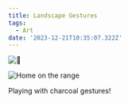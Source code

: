 ```yaml
---
title: Landscape Gestures
tags:
  - Art
date: '2023-12-21T10:35:07.322Z'
---
```


![🏡](http://res.cloudinary.com/cpadilla/image/upload/v1703181077/chrisdpadilla/blog/art/eyzlduzr4eh6liviaxrh.png)

![Home on the range](http://res.cloudinary.com/cpadilla/image/upload/v1703180997/chrisdpadilla/blog/art/kiz6v2rifpywh9snqwxg.png)

Playing with charcoal gestures!
